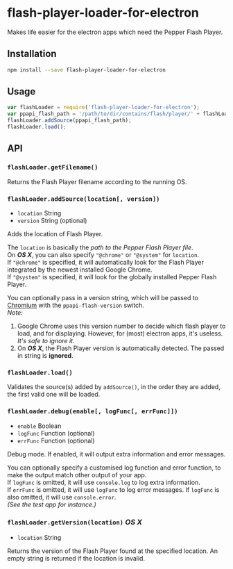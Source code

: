 # flash-player-loader-for-electron

Makes life easier for the electron apps which need the Pepper Flash Player.

## Installation

```sh
npm install --save flash-player-loader-for-electron
```

## Usage

```js
var flashLoader = require('flash-player-loader-for-electron');
var ppapi_flash_path = '/path/to/dir/contains/flash/player/' + flashLoader.getFilename();
flashLoader.addSource(ppapi_flash_path);
flashLoader.load();
```

## API

### `flashLoader.getFilename()`

Returns the Flash Player filename according to the running OS.

### `flashLoader.addSource(location[, version])`

* `location` String
* `version` String (optional)

Adds the location of Flash Player.

The `location` is basically the _path to the Pepper Flash Player file_.  
On **_OS X_**, you can also specify `"@chrome"` or `"@system"` for `location`.   
If `"@chrome"` is specified, it will automatically look for the Flash Player integrated by the newest installed Google Chrome.  
If `"@system"` is specified, it will look for the globally installed Pepper Flash Player.

You can optionally pass in a version string, which will be passed to [Chromium](http://www.chromium.org) with the `ppapi-flash-version` switch.  
_Note:_  
1) Google Chrome uses this version number to decide which flash player to load, and for displaying. However, for (most) electron apps, it's useless. *It's safe to ignore it.*  
2) On **_OS X_**, the Flash Player version is automatically detected. The passed in string is **ignored**.

### `flashLoader.load()`

Validates the source(s) added by `addSource()`, in the order they are added,
the first valid one will be loaded.

### `flashLoader.debug(enable[, logFunc[, errFunc]])`

* `enable` Boolean
* `logFunc` Function (optional)
* `errFunc` Function (optional)

Debug mode. If enabled, it will output extra information and error messages.

You can optionally specify a customised log function and error function,
to make the output match other output of your app.  
If `logFunc` is omitted, it will use `console.log` to log extra information.  
If `errFunc` is omitted, it will use `logFunc` to log error messages.
If `logFunc` is also omitted, it will use `console.error`.  
_(See the test app for instance.)_

### `flashLoader.getVersion(location)` _OS X_

* `location` String

Returns the version of the Flash Player found at the specified location.
An empty string is returned if the location is invalid.
